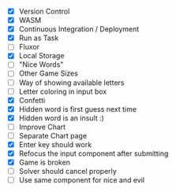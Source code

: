 - [x] Version Control
- [x] WASM
- [x] Continuous Integration / Deployment
- [x] Run as Task
- [ ] Fluxor
- [x] Local Storage
- [ ] "Nice Words"
- [ ] Other Game Sizes
- [ ] Way of showing available letters
- [ ] Letter coloring in input box
- [x] Confetti
- [x] Hidden word is first guess next time
- [x] Hidden word is an insult :)
- [ ] Improve Chart
- [ ] Separate Chart page
- [x] Enter key should work
- [x] Refocus the input component after submitting
- [x] Game is broken
- [ ] Solver should cancel properly
- [ ] Use same component for nice and evil
